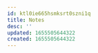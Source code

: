 ```yaml
---
id: ktl0ie665hsmksrt0szni1q
title: Notes
desc: ''
updated: 1655505644322
created: 1655505644322
---
```


